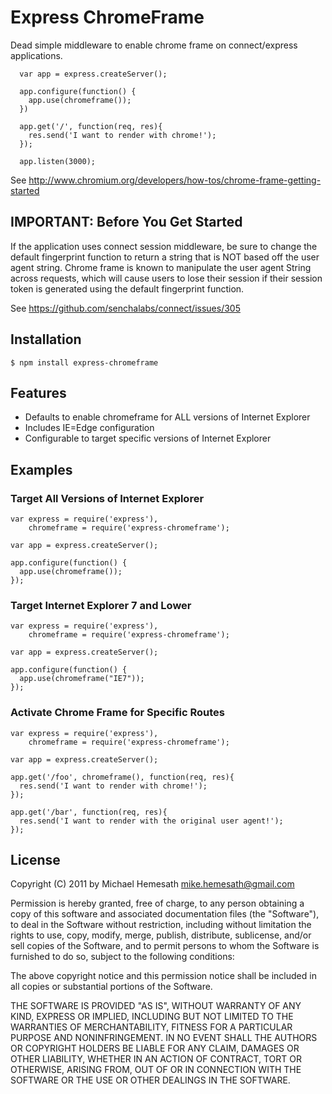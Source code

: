 # Express ChromeFrame

  Dead simple middleware to enable chrome frame on connect/express applications.
  
      var app = express.createServer();
      
      app.configure(function() {
        app.use(chromeframe());
      })
      
      app.get('/', function(req, res){
        res.send('I want to render with chrome!');
      });
      
      app.listen(3000); 
      
See http://www.chromium.org/developers/how-tos/chrome-frame-getting-started

## IMPORTANT: Before You Get Started

If the application uses connect session middleware, be sure to change the default fingerprint function to return a string that is NOT based off the user agent string.
Chrome frame is known to manipulate the user agent String across requests, which will cause users to lose their session if their session token is generated using the default fingerprint function.
    
See https://github.com/senchalabs/connect/issues/305 
      
## Installation

    $ npm install express-chromeframe
    
## Features

  * Defaults to enable chromeframe for ALL versions of Internet Explorer
  * Includes IE=Edge configuration
  * Configurable to target specific versions of Internet Explorer
    
## Examples

### Target All Versions of Internet Explorer

    var express = require('express'),
        chromeframe = require('express-chromeframe');

    var app = express.createServer();
    
    app.configure(function() {
      app.use(chromeframe());
    });
    
### Target Internet Explorer 7 and Lower
    
    var express = require('express'),
        chromeframe = require('express-chromeframe');

    var app = express.createServer();
    
    app.configure(function() {
      app.use(chromeframe("IE7"));
    });
    
### Activate Chrome Frame for Specific Routes

    var express = require('express'),
        chromeframe = require('express-chromeframe');
    
    var app = express.createServer();
    
    app.get('/foo', chromeframe(), function(req, res){
      res.send('I want to render with chrome!');
    });
    
    app.get('/bar', function(req, res){
      res.send('I want to render with the original user agent!');
    });

## License

Copyright (C) 2011 by Michael Hemesath <mike.hemesath@gmail.com>

Permission is hereby granted, free of charge, to any person obtaining a copy
of this software and associated documentation files (the "Software"), to deal
in the Software without restriction, including without limitation the rights
to use, copy, modify, merge, publish, distribute, sublicense, and/or sell
copies of the Software, and to permit persons to whom the Software is
furnished to do so, subject to the following conditions:

The above copyright notice and this permission notice shall be included in
all copies or substantial portions of the Software.

THE SOFTWARE IS PROVIDED "AS IS", WITHOUT WARRANTY OF ANY KIND, EXPRESS OR
IMPLIED, INCLUDING BUT NOT LIMITED TO THE WARRANTIES OF MERCHANTABILITY,
FITNESS FOR A PARTICULAR PURPOSE AND NONINFRINGEMENT. IN NO EVENT SHALL THE
AUTHORS OR COPYRIGHT HOLDERS BE LIABLE FOR ANY CLAIM, DAMAGES OR OTHER
LIABILITY, WHETHER IN AN ACTION OF CONTRACT, TORT OR OTHERWISE, ARISING FROM,
OUT OF OR IN CONNECTION WITH THE SOFTWARE OR THE USE OR OTHER DEALINGS IN
THE SOFTWARE.